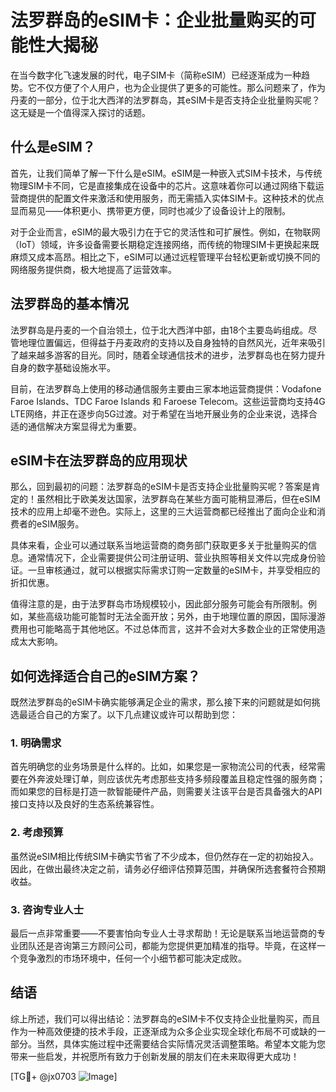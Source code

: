 # 法罗群岛的eSIM卡：企业批量购买的可能性大揭秘

在当今数字化飞速发展的时代，电子SIM卡（简称eSIM）已经逐渐成为一种趋势。它不仅方便了个人用户，也为企业提供了更多的可能性。那么问题来了，作为丹麦的一部分，位于北大西洋的法罗群岛，其eSIM卡是否支持企业批量购买呢？这无疑是一个值得深入探讨的话题。

## 什么是eSIM？

首先，让我们简单了解一下什么是eSIM。eSIM是一种嵌入式SIM卡技术，与传统物理SIM卡不同，它是直接集成在设备中的芯片。这意味着你可以通过网络下载运营商提供的配置文件来激活和使用服务，而无需插入实体SIM卡。这种技术的优点显而易见——体积更小、携带更方便，同时也减少了设备设计上的限制。

对于企业而言，eSIM的最大吸引力在于它的灵活性和可扩展性。例如，在物联网（IoT）领域，许多设备需要长期稳定连接网络，而传统的物理SIM卡更换起来既麻烦又成本高昂。相比之下，eSIM可以通过远程管理平台轻松更新或切换不同的网络服务提供商，极大地提高了运营效率。

## 法罗群岛的基本情况

法罗群岛是丹麦的一个自治领土，位于北大西洋中部，由18个主要岛屿组成。尽管地理位置偏远，但得益于丹麦政府的支持以及自身独特的自然风光，近年来吸引了越来越多游客的目光。同时，随着全球通信技术的进步，法罗群岛也在努力提升自身的数字基础设施水平。

目前，在法罗群岛上使用的移动通信服务主要由三家本地运营商提供：Vodafone Faroe Islands、TDC Faroe Islands 和 Faroese Telecom。这些运营商均支持4G LTE网络，并正在逐步向5G过渡。对于希望在当地开展业务的企业来说，选择合适的通信解决方案显得尤为重要。

## eSIM卡在法罗群岛的应用现状

那么，回到最初的问题：法罗群岛的eSIM卡是否支持企业批量购买呢？答案是肯定的！虽然相比于欧美发达国家，法罗群岛在某些方面可能稍显滞后，但在eSIM技术的应用上却毫不逊色。实际上，这里的三大运营商都已经推出了面向企业和消费者的eSIM服务。

具体来看，企业可以通过联系当地运营商的商务部门获取更多关于批量购买的信息。通常情况下，企业需要提供公司注册证明、营业执照等相关文件以完成身份验证。一旦审核通过，就可以根据实际需求订购一定数量的eSIM卡，并享受相应的折扣优惠。

值得注意的是，由于法罗群岛市场规模较小，因此部分服务可能会有所限制。例如，某些高级功能可能暂时无法全面开放；另外，由于地理位置的原因，国际漫游费用也可能略高于其他地区。不过总体而言，这并不会对大多数企业的正常使用造成太大影响。

## 如何选择适合自己的eSIM方案？

既然法罗群岛的eSIM卡确实能够满足企业的需求，那么接下来的问题就是如何挑选最适合自己的方案了。以下几点建议或许可以帮助到您：

### 1. 明确需求
首先明确您的业务场景是什么样的。比如，如果您是一家物流公司的代表，经常需要在外奔波处理订单，则应该优先考虑那些支持多频段覆盖且稳定性强的服务商；而如果您的目标是打造一款智能硬件产品，则需要关注该平台是否具备强大的API接口支持以及良好的生态系统兼容性。

### 2. 考虑预算
虽然说eSIM相比传统SIM卡确实节省了不少成本，但仍然存在一定的初始投入。因此，在做出最终决定之前，请务必仔细评估预算范围，并确保所选套餐符合预期收益。

### 3. 咨询专业人士
最后一点非常重要——不要害怕向专业人士寻求帮助！无论是联系当地运营商的专业团队还是咨询第三方顾问公司，都能为您提供更加精准的指导。毕竟，在这样一个竞争激烈的市场环境中，任何一个小细节都可能决定成败。

## 结语

综上所述，我们可以得出结论：法罗群岛的eSIM卡不仅支持企业批量购买，而且作为一种高效便捷的技术手段，正逐渐成为众多企业实现全球化布局不可或缺的一部分。当然，具体实施过程中还需要结合实际情况灵活调整策略。希望本文能为您带来一些启发，并祝愿所有致力于创新发展的朋友们在未来取得更大成功！

[TG💪+ @jx0703 ![Image](https://github.com/user-attachments/assets/dbca1d08-cadb-493c-b0ec-ad6f7a83f270)]